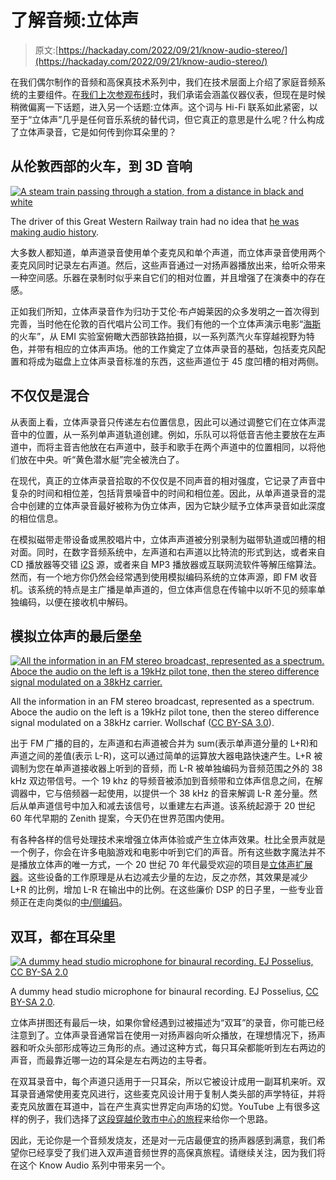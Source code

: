 # 了解音频:立体声

> 原文:[https://hackaday.com/2022/09/21/know-audio-stereo/](https://hackaday.com/2022/09/21/know-audio-stereo/)

在我们偶尔制作的音频和高保真技术系列中，我们在技术层面上介绍了家庭音频系统的主要组件。在[我们上次参观布线](https://hackaday.com/2022/02/02/know-audio-a-mess-of-cables/)时，我们承诺会涵盖仪器仪表，但现在是时候稍微偏离一下话题，进入另一个话题:立体声。这个词与 Hi-Fi 联系如此紧密，以至于“立体声”几乎是任何音乐系统的替代词，但它真正的意思是什么呢？什么构成了立体声录音，它是如何传到你耳朵里的？

## 从伦敦西部的火车，到 3D 音响

[![A steam train passing through a station, from a distance in black and white](../Images/8e9b256ac66b90e647e3007e65a2e261.png)](https://hackaday.com/wp-content/uploads/2022/09/trains-at-hayes.jpg)

The driver of this Great Western Railway train had no idea that [he was making audio history](https://www.youtube.com/watch?v=O8hOOuVtcX4).

大多数人都知道，单声道录音使用单个麦克风和单个声道，而立体声录音使用两个麦克风同时记录左右声道。然后，这些声音通过一对扬声器播放出来，给听众带来一种空间感。乐器在录制时似乎来自它们的相对位置，并且增强了在演奏中的存在感。

正如我们所知，立体声录音作为归功于艾伦·布卢姆莱因的众多发明之一首次得到完善，当时他在伦敦的百代唱片公司工作。我们有他的一个立体声演示电影“[海斯](https://www.youtube.com/watch?v=O8hOOuVtcX4)的火车”，从 EMI 实验室俯瞰大西部铁路拍摄，以一系列蒸汽火车穿越视野为特色，并带有相应的立体声声场。他的工作奠定了立体声录音的基础，包括麦克风配置和将成为磁盘上立体声录音标准的东西，这些声道位于 45 度凹槽的相对两侧。

## 不仅仅是混合

从表面上看，立体声录音只传递左右位置信息，因此可以通过调整它们在立体声混音中的位置，从一系列单声道轨道创建。例如，乐队可以将低音吉他主要放在左声道中，而将主音吉他放在右声道中，鼓手和歌手在两个声道中的位置相同，以将他们放在中央。听“黄色潜水艇”完全被洗白了。

在现代，真正的立体声录音拾取的不仅仅是不同声音的相对强度，它记录了声音中复杂的时间和相位差，包括背景噪音中的时间和相位差。因此，从单声道录音的混合中创建的立体声录音最好被称为伪立体声，因为它缺少赋予立体声录音如此深度的相位信息。

在模拟磁带走带设备或黑胶唱片中，立体声声道被分别录制为磁带轨道或凹槽的相对面。同时，在数字音频系统中，左声道和右声道以比特流的形式到达，或者来自 CD 播放器等交错 [i2S](https://hackaday.com/2019/04/18/all-you-need-to-know-about-i2s/) 源，或者来自 MP3 播放器或互联网流软件等解压缩算法。然而，有一个地方你仍然会经常遇到使用模拟编码系统的立体声源，即 FM 收音机。该系统的特点是主广播是单声道的，但立体声信息在传输中以听不见的频率单独编码，以便在接收机中解码。

## 模拟立体声的最后堡垒

[![All the information in an FM stereo broadcast, represented as a spectrum. Aboce the audio on the left is a 19kHz pilot tone, then the stereo difference signal modulated on a 38kHz carrier.](../Images/c9c82cdfa311a8c2d408f26f8edfd959.png)](https://hackaday.com/wp-content/uploads/2022/09/Fm-mpx-spectrum.jpg)

All the information in an FM stereo broadcast, represented as a spectrum. Aboce the audio on the left is a 19kHz pilot tone, then the stereo difference signal modulated on a 38kHz carrier. Wollschaf ([CC BY-SA 3.0](https://commons.wikimedia.org/wiki/File:Fm-mpx.png)).

出于 FM 广播的目的，左声道和右声道被合并为 sum(表示单声道分量的 L+R)和声道之间的差值(表示 L-R)，这可以通过简单的运算放大器电路快速产生。L+R 被调制为您在单声道接收器上听到的音频，而 L-R 被单独编码为音频范围之外的 38 kHz 双边带信号。一个 19 khz 的导频音被添加到音频带和立体声信息之间，在解调器中，它与倍频器一起使用，以提供一个 38 kHz 的音来解调 L-R 差分量。然后从单声道信号中加入和减去该信号，以重建左右声道。该系统起源于 20 世纪 60 年代早期的 Zenith 提案，今天仍在世界范围内使用。

有各种各样的信号处理技术来增强立体声体验或产生立体声效果。杜比全景声就是一个例子，你会在许多电脑游戏和电影中听到它们的声音。所有这些数字魔法并不是播放立体声的唯一方式，一个 20 世纪 70 年代最受欢迎的项目是[立体声扩展器](https://sound-au.com/project21.htm)。这些设备的工作原理是从右边减去少量的左边，反之亦然，其效果是减少 L+R 的比例，增加 L-R 在输出中的比例。在这些廉价 DSP 的日子里，一些专业音频正在走向类似的[中/侧编码](https://www.uaudio.com/blog/mid-side-mic-recording)。

## 双耳，都在耳朵里

[![A dummy head studio microphone for binaural recording. EJ Posselius, CC BY-SA 2.0](../Images/5f8b9b1699bd0b94eb7021b9cad1adb7.png)](https://hackaday.com/wp-content/uploads/2022/09/Georg_Neumann_Ku_100_Dummy_Head.jpg)

A dummy head studio microphone for binaural recording. EJ Posselius, [CC BY-SA 2.0](https://commons.wikimedia.org/wiki/File:Georg_Neumann_Ku_100_Dummy_Head.jpg).

立体声拼图还有最后一块，如果你曾经遇到过被描述为“双耳”的录音，你可能已经注意到了。立体声录音通常旨在使用一对扬声器向听众播放，在理想情况下，扬声器和听众头部形成等边三角形的点。通过这种方式，每只耳朵都能听到左右两边的声音，而最靠近哪一边的耳朵是左右两边的主导者。

在双耳录音中，每个声道只适用于一只耳朵，所以它被设计成用一副耳机来听。双耳录音通常使用麦克风进行，这些麦克风设计用于复制人类头部的声学特征，并将麦克风放置在耳道中，旨在产生真实世界定向声场的幻觉。YouTube 上有很多这样的例子，我们选择了[这段穿越伦敦市中心的旅程](https://www.youtube.com/watch?v=7rU1BpdLmk0)来给你一个思路。

因此，无论你是一个音频发烧友，还是对一元店最便宜的扬声器感到满意，我们希望你已经享受了我们进入双声道音频世界的高保真旅程。请继续关注，因为我们将在这个 Know Audio 系列中带来另一个。